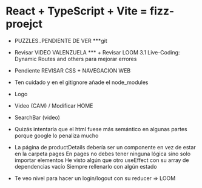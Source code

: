 # React + TypeScript + Vite = fizz-proejct
- PUZZLES..PENDIENTE DE VER ***git 
- Revisar VIDEO VALENZUELA *** + Revisar LOOM 3.1 Live-Coding: Dynamic Routes and others para mejorar errores 


- Pendiente REVISAR CSS + NAVEGACION WEB 
- Ten cuidado y en el gitignore añade el node_modules
- Logo 
- Video (CAM) / Modificar HOME
- SearchBar (video)
- Quizás intentaría que el html fuese más semántico en algunas partes porque google lo penaliza mucho 
- La página de productDetails debería ser un componente en vez de estar en la carpeta pages 
En pages no debes tener ninguna lógica sino solo importar elementos
He visto algún que otro useEffect con su array de dependencias vacío
Siempre rellenarlo con algún estado

- Te veo nivel para hacer un login/logout con su reducer => LOOM 